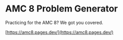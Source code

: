 # AMC 8 Problem Generator

Practicing for the AMC 8? We got you covered.

[https://amc8.pages.dev/](https://amc8.pages.dev/)

